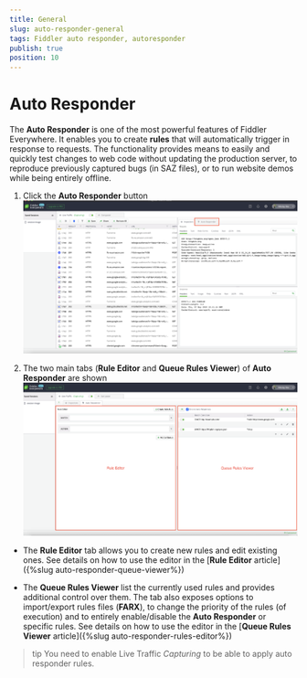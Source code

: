 ```yaml
---
title: General
slug: auto-responder-general
tags: Fiddler auto responder, autoresponder
publish: true
position: 10
---
```


# Auto Responder

The __Auto Responder__ is one of the most powerful features of Fiddler Everywhere. It enables you to create __rules__ that will automatically trigger in response to requests. The functionality provides means to easily and quickly test changes to web code without updating the production server, to reproduce previously captured bugs (in SAZ files), or to run website demos while being entirely offline.

1. Click the __Auto Responder__ button
![Auto Responder button](../../../images/livetraffic/autoresponder/autoresponder-main-before.png)

1. The two main tabs (__Rule Editor__ and __Queue Rules Viewer__) of __Auto Responder__ are shown
![Auto Responder button](../../../images/livetraffic/autoresponder/autoresponder-main-all.png)

- The __Rule Editor__ tab allows you to create new rules and edit existing ones. See details on how to use the editor in the [__Rule Editor__ article]({%slug auto-responder-queue-viewer%})

- The __Queue Rules Viewer__ list the currently used rules and provides additional control over them. The tab also exposes options to import/export rules files (__FARX__), to change the priority of the rules (of execution) and to entirely enable/disable the __Auto Responder__ or specific rules. See details on how to use the editor in the [__Queue Rules Viewer__ article]({%slug auto-responder-rules-editor%})

>tip You need to enable Live Traffic _Capturing_ to be able to apply auto responder rules.

